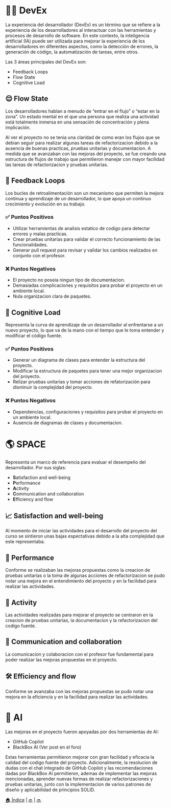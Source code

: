 # 🧑‍💻 DevEx
La experiencia del desarrollador (DevEx) es un término que se refiere a la experiencia de los
desarrolladores al interactuar con las herramientas y procesos de desarrollo de software. En 
este contexto, la inteligencia artificial (IA) puede ser utilizada para mejorar la experiencia 
de los desarrolladores en diferentes aspectos, como la detección de errores, la generación de 
código, la automatización de tareas, entre otros.

Las 3 áreas principales del DevEx son:
- Feedback Loops
- Flow State
- Cognitive Load

## 😌 Flow State
Los desarrolladores hablan a menudo de “entrar en el flujo” o “estar en la zona”. Un estado 
mental en el que una persona que realiza una actividad está totalmente inmersa en una 
sensación de concentración y plena implicación.

Al ver el proyecto no se tenia una claridad de como eran los flujos que se debian seguir
para realizar algunas tareas de refactorizacion debido a la ausencia de buenas practicas,
pruebas unitarias y documentacion. A medida que se avanzaban con las mejoras del proyecto,
se fue creando una estructura de flujos de trabajo que permitieron manejar con mayor
facilidad las tareas de refactorizacion y pruebas unitarias.

## 🔄 Feedback Loops
Los bucles de retroalimentación son un mecanismo que permiten la mejora continua y
aprendizaje de un desarrollador, lo que apoya un continuo crecimiento y evolución en su
trabajo.

### ✅ Puntos Positivos
- Utilizar herramientas de analisis estatico de codigo para detectar errores y malas practicas.
- Crear pruebas unitarias para validar el correcto funcionamiento de las funcionalidades.
- Generar pull request para revisar y validar los cambios realizados en conjunto con el profesor.

### ❌ Puntos Negativos
- El proyecto no poseia ningun tipo de documentacion.
- Demasiadas complicaciones y requisitos para probar el proyecto en un ambiente local.
- Nula organizacion clara de paquetes.

## 🧠 Cognitive Load
Representa la curva de aprendizaje de un desarrollador al enfrentarse a un nuevo proyecto,
lo que va de la mano con el tiempo que le toma entender y modificar el código fuente.

### ✅ Puntos Positivos
- Generar un diagrama de clases para entender la estructura del proyecto.
- Modificar la estructura de paquetes para tener una mejor organizacion del proyecto.
- Relizar pruebas unitarias y tomar acciones de refatorización para disminuir la complejidad del proyecto.

### ❌ Puntos Negativos
- Dependencias, configuraciones y requisitos para probar el proyecto en un ambiente local.
- Ausencia de diagramas de clases y documentacion.

# 🌎 SPACE
Representa un marco de referencia para evaluar el desempeño del desarrollador. Por sus siglas:
- **S**atisfaction and well-being
- **P**erformance
- **A**ctivity
- **C**ommunication and collaboration
- **E**fficiency and flow

## 📈 Satisfaction and well-being
Al momento de iniciar las actividades para el desarrollo del proyecto del curso se
sintieron unas bajas espectativas debido a la alta complejidad que este representaba.

## 🚀 Performance
Conforme se realizaban las mejoras propuestas como la creacion de pruebas unitarias o la
toma de algunas acciones de refactorizacion se pudo notar una mejora en el entendimiento
del proyecto y en la facilidad para realizar las actividades.

## 🏃 Activity
Las actividades realizadas para mejorar el proyecto se centraron en la creacion de pruebas
unitarias, la documentacion y la refactorizacion del codigo fuente.

## 🤝 Communication and collaboration
La comunicacion y colaboracion con el profesor fue fundamental para poder realizar las
mejoras propuestas en el proyecto.

## 🛠️ Efficiency and flow
Conforme se avanzaba con las mejoras propuestas se pudo notar una mejora en la eficiencia
y en la facilidad para realizar las actividades.

# 🤖 AI
Las mejoras en el proyecto fueron apoyadas por dos herramientas de AI:
- GitHub Copilot
- BlackBox AI (Ver post en el foro)

Estas herramientas permitieron mejorar con gran facilidad y eficacia la calidad del codigo
fuente del proyecto. Adicionalmente, la resolucion de dudas con el chat integrado de GitHub
Copilot y las recomendaciones dadas por BlackBox AI permitieron, ademas de implementar las
mejoras mencionadas, aprender nuevas formas de realizar refactorizaciones y pruebas
unitarias, junto con la implementacion de varios patrones de diseño y aplicabilidad de
principios SOLID.

[🏠 Índice](./index.html) | [🔙](./devex-ai.html) | [🔜](./github-actions.html)